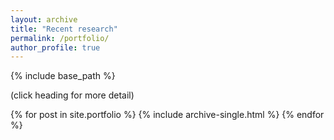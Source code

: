 ```yaml
---
layout: archive
title: "Recent research"
permalink: /portfolio/
author_profile: true
---
```


{% include base_path %}

(click heading for more detail)

{% for post in site.portfolio %}
  {% include archive-single.html %}
{% endfor %}
